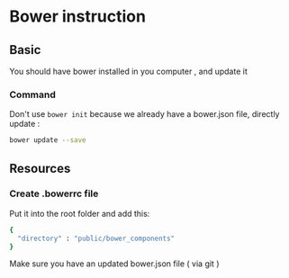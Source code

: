 # Bower instruction

## Basic
You should have bower installed in you computer , and update it

### Command
Don't use ``bower init`` because we already have a bower.json file, directly update :
```bash
bower update --save
```


## Resources
### Create .bowerrc file
Put it into the root folder and add this:

```bash
{
  "directory" : "public/bower_components"
}
```


 Make sure you have an updated bower.json file ( via git )

